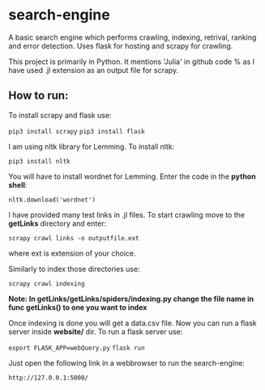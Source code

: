 # search-engine
A basic search engine which performs crawling, indexing, retrival, ranking and error detection. Uses flask for hosting and scrapy for crawling.

This project is primarily in Python. It mentions 'Julia' in github code % as I have used .jl extension as an output file for scrapy.

## How to run:
To install scrapy and flask use:

`pip3 install scrapy`
`pip3 install flask`

I am using nltk library for Lemming.
To install nltk:

`pip3 install nltk`

You will have to install wordnet for Lemming.
Enter the code in the **python shell**:

`nltk.download('wordnet')`

I have provided many test links in .jl files.
To start crawling move to the **getLinks** directory and enter:

`scrapy crawl links -o outputfile.ext`

where ext is extension of your choice.

Similarly to index those directories use:

`scrapy crawl indexing`

**Note: In getLinks/getLinks/spiders/indexing.py change the file name in func getLinks() to one you want to index**

Once indexing is done you will get a data.csv file.
Now you can run a flask server inside **website/** dir.
To run a flask server use:

`export FLASK_APP=webQuery.py`
`flask run`

Just open the following link in a webbrowser to run the search-engine:

`http://127.0.0.1:5000/`